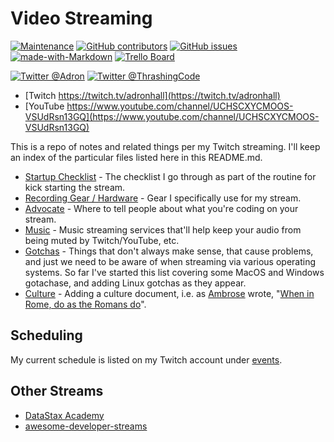 # Video Streaming

[![Maintenance](https://img.shields.io/badge/Maintained%3F-yes-green.svg)](https://GitHub.com/Naereen/StrapDown.js/graphs/commit-activity) [![GitHub contributors](https://img.shields.io/github/contributors/Adron/VidStreamHacking.svg)](https://GitHub.com/Adron/VidStreamHacking/graphs/contributors/) [![GitHub issues](https://img.shields.io/github/issues/Adron/VidStreamHacking.svg)](https://GitHub.com/Adron/VidStreamHacking/issues/) [![made-with-Markdown](https://img.shields.io/badge/Made%20with-Markdown-1f425f.svg)](http://commonmark.org) [![Trello Board](https://img.shields.io/badge/trello-board-purple.svg)](https://trello.com/b/1vxsOsUa/thrashing-code-projects)

[![Twitter @Adron](https://img.shields.io/twitter/follow/adron.svg?style=social&logo=twitter)](https://twitter.com/intent/follow?screen_name=adron) [![Twitter @ThrashingCode](https://img.shields.io/twitter/follow/ThrashingCode.svg?style=social&logo=twitter)](https://twitter.com/intent/follow?screen_name=ThrashingCode)

* [Twitch https://twitch.tv/adronhall](https://twitch.tv/adronhall)
* [YouTube https://www.youtube.com/channel/UCHSCXYCMOOS-VSUdRsn13GQ](https://www.youtube.com/channel/UCHSCXYCMOOS-VSUdRsn13GQ)

This is a repo of notes and related things per my Twitch streaming. I'll keep an index of the particular files listed here in this README.md.

* [Startup Checklist](start-checklist.md) - The checklist I go through as part of the routine for kick starting the stream.
* [Recording Gear / Hardware](hardware.md) - Gear I specifically use for my stream.
* [Advocate](advocate.md) - Where to tell people about what you're coding on your stream.
* [Music](music.md) - Music streaming services that'll help keep your audio from being muted by Twitch/YouTube, etc.
* [Gotchas](gotchas.md) - Things that don't always make sense, that cause problems, and just we need to be aware of when streaming via various operating systems. So far I've started this list covering some MacOS and Windows gotachase, and adding Linux gotchas as they appear.
* [Culture](culture.md) - Adding a culture document, i.e. as [Ambrose](https://en.wikipedia.org/wiki/Ambrose) wrote, "[When in Rome, do as the Romans do](https://en.wikipedia.org/wiki/When_in_Rome,_do_as_the_Romans_do)".

## Scheduling

My current schedule is listed on my Twitch account under [events](https://www.twitch.tv/adronhall/events).

## Other Streams

* [DataStax Academy](https://twitch.tv/datastaxacademy/)
* [awesome-developer-streams](https://github.com/bnb/awesome-developer-streams)
